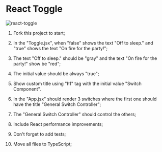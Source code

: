 # React Toggle

![react-toggle](https://user-images.githubusercontent.com/1542831/101417895-57f32080-38cb-11eb-8bb6-c493f1cedbaa.gif)

1. Fork this project to start;

2. In the "Toggle.jsx", when "false" shows the text "Off to sleep." and "true" shows the text "On fire for the party!";

3. The text "Off to sleep." should be "gray" and the text "On fire for the party!" show be "red";

4. The initial value should be always "true";

5. Show custom title using "h1" tag with the initial value "Switch Component".

6. In the "App.jsx" should render 3 switches where the first one should have the title "General Switch Controller";

7. The "General Switch Controller" should control the others;

8. Include React performance improvements;

9. Don't forget to add tests;

10. Move all files to TypeScript;
